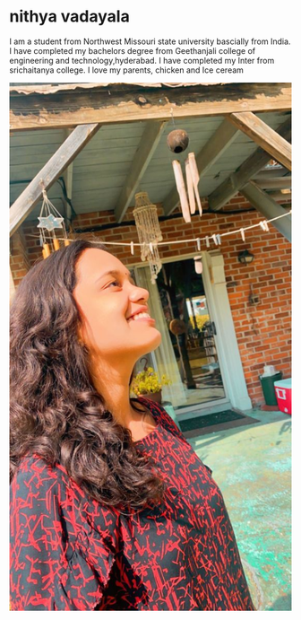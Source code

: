 # nithya vadayala
I am a student from Northwest Missouri state university bascially from India. I have completed my bachelors degree from Geethanjali college of engineering and technology,hyderabad. I have completed my Inter from srichaitanya college. I love my parents, chicken and Ice ceream

![MyPicture](./image.jpeg)
